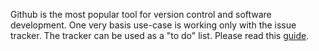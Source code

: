 Github is the most popular tool for version control and software development. One very basis use-case is working only with the issue tracker. The tracker can be used as a "to do" list. Please read this [guide](https://guides.github.com/features/issues).